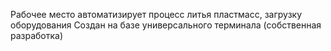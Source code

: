 Рабочее место автоматизирует процесс литья пластмасс, загрузку оборудования
Создан на базе универсального терминала (собственная разработка)
